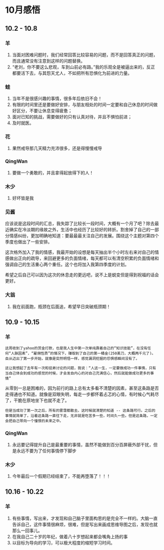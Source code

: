 # 10月感悟
## 10.2 - 10.8
### 羊
1. 当面对困难问题时，我们经常回答比较容易的问题，而不是回答真正的问题，而且通常没有注意到这样的问题替换。
2. “老刘，你不要这么悲观，车到山前必有路。”我的乐观全是被逼出来的，反正都要活下去，与其怨天尤人，不如把所有恐惧化为前进的力量。

### 蛙
1. 当年不是很感兴趣的事情，很多年后依旧不会！
2. 有限的时间里还是要做好安排，与朋友相处的时间一定要和自己休息的时间做好区分，不要让休息变得疲惫；
3. 面对已知的挑战，需要做好的只有认真对待，并且不惧怕前进；
4. 及时就医。

### 花
1. 果然戒导那几天精力充沛很多，还是得慢慢戒导

### QingWan
1. 要做一个勇敢的，并且拿得起放得下的人！

### 木少
1. 好坏皆是我

### 见酱
  应该说是这段时间的汇总，我失踪了比较长一段时间，大概有一个月了吧？除去最近确实在冷淡期的缘故之外，生活中也经历了比较好的转折。割舍掉了自己的一部分情感纠纷，更加明确地知道：要最最最关注自己的发展。围绕这个主题对第四个季度也做出了一些安排。

  这次格外加入了我的情感，我最开始的设想是每天抽出半个小时左右来对自己的情感做出正向的疏导，来回避更多的负面情绪，每天都可以有清空积累的负面情绪和强调自己的生活重心两个重任。这个也将加入我第四季度的计划。
 
 希望之后自己可以因为这次的休息走的更远吧，说不上是蜕变但是得到祝福的话会更好。

### 大翁
1. 我在前面跑，瓶颈在后面追，希望早日突破瓶颈期！

## 10.9 - 10.15
### 羊
    这周收到了yahoo的赏金打款，也是我人生中第一次单纯靠着自己的“知识技能”，在没有任何“人脉因素”，“雇佣性质”的情况下，赚取到了自己的第一桶金(250美刀，大概两千元了)。自从迈出了第一步开始，就像是突然明悟一样，感觉漏洞挖掘的恐惧感瞬间没有了。
    
    这让我想起了去年有一次和徒弟讨论的问题，我说：“人这一生，一定要做成功一件事情，只有当自己体会到成功的感觉的时候，才会发自内心的对自己充满信心，然后就能做成功更多的事情”
从零到一总是困难的，因为前行的路上总有太多看不清楚的因素，甚至这条路是否走得通也不知道。就像是双眼失明，每走一步都怀着忐忑的心情，有时候心气耗尽了，干脆在原地坐下也就不走了。
    
    但是当成功了第一次之后，所有的雾霭都散去，这时候就清楚的知道 -- 这条路可行。之后的事情就简单了，沿着这条路一直往下走，无非就是吃苦多一些，时间久一些。但是这条路，一定会把自己带向一个憧憬的未来之中。

### QingWan
1. 永远要记得提升自己是最重要的事情，虽然不能做到百分百屏蔽外部干扰，但是永远不要为了任何事情停下脚步

### 木少
1. 今年最后一个假期已经结束了，不能再堕落了！！！

## 10.16 - 10.22
### 羊
1. 有些事情，写出来，才发现和自己脑子里面构思的是完全不一样的。大脑一直告诉自己，这件事情很麻烦，很难，但是写出来画成思维导图之后，发现也就那么一回事儿。
2. 在我自己二十岁的年纪，做着八十岁想起来都会嘴角上扬的事
3. 以目标为导向的学习，可以极大程度的缩短学习时间。
